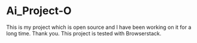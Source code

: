 # Ai_Project-O
This is my project which is open source and I have been working on it for a long time. Thank you.
This project is tested with Browserstack.
